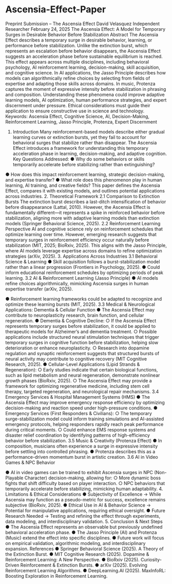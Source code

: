 # Ascensia-Effect-Paper

Preprint Submission – The Ascensia Effect David Velasquez
Independent Researcher
February 24, 2025
The Ascensia Effect: A Model for Temporary Surges in Desirable Behavior Before Stabilization
Abstract
The Ascensia Effect describes a temporary surge in desirable behavior, learning, or performance before stabilization. Unlike the extinction burst, which represents an escalation before behavior disappears, the Ascensia Effect suggests an acceleration phase before sustainable equilibrium is reached. This effect appears across multiple disciplines, including behavioral psychology, AI reinforcement learning, decision-making, skill acquisition, and cognitive science.
In AI applications, the Jasso Principle describes how models can algorithmically refine choices by selecting from fields of expertise and adapting those skills across domains. In music, Protenza captures the moment of expressive intensity before stabilization in phrasing and composition. Understanding these phenomena could improve adaptive learning models, AI optimization, human performance strategies, and expert discernment under pressure. Ethical considerations must guide their application to ensure constructive use in science and technology.
Keywords: Ascensia Effect, Cognitive Science, AI, Decision-Making, Reinforcement Learning, Jasso Principle, Protenza, Expert Discernment
1. Introduction
Many reinforcement-based models describe either gradual learning curves or extinction bursts, yet they fail to account for behavioral surges that stabilize rather than disappear. The Ascensia Effect introduces a framework for understanding this temporary acceleration phase in learning, decision-making, and adaptive cognition.
Key Questions Addressed:
● Why do some behaviors or skills temporarily accelerate before stabilizing rather than extinguishing?
 
 ● How does this impact reinforcement learning, strategic decision-making, and expertise transfer?
● What role does this phenomenon play in human learning, AI training, and creative fields?
This paper defines the Ascensia Effect, compares it with existing models, and outlines potential applications across industries.
2. Theoretical Framework 2.1 Comparison to Extinction Bursts
The extinction burst describes a last-ditch intensification of behavior before disappearance (Lattal, 2010). However, the Ascensia Effect is fundamentally different—it represents a spike in reinforced behavior before stabilization, aligning more with adaptive learning models than extinction models (Springer Behavioral Science, 2025).
2.2 Reinforcement Learning Perspective
AI and cognitive science rely on reinforcement schedules that optimize learning over time. However, emerging research suggests that temporary surges in reinforcement efficiency occur naturally before stabilization (MIT, 2025; BioRxiv, 2025). This aligns with the Jasso Principle, where AI models leverage expertise across domains to refine optimization strategies (arXiv, 2025).
3. Applications Across Industries 3.1 Behavioral Science & Learning
● Skill acquisition follows a burst-stabilization model rather than a linear progression (Frontiers in Psychology, 2025).
● Could inform educational reinforcement schedules by optimizing periods of peak learning.
3.2 AI & Reinforcement Learning (Jasso Principle)
● AI models refine choices algorithmically, mimicking Ascensia surges in human expertise transfer (arXiv, 2025).
  
 ● Reinforcement learning frameworks could be adapted to recognize and optimize these learning bursts (MIT, 2025).
3.3 Medical & Neurological Applications: Dementia & Cellular Function
● The Ascensia Effect may contribute to neuroplasticity research, brain function, and cellular regeneration.
● Dementia & Cognitive Decline:
○ If the Ascensia Effect represents temporary surges before stabilization, it
could be applied to therapeutic models for Alzheimer’s and dementia
treatment.
○ Possible applications include structured neural stimulation techniques that
trigger temporary surges in cognitive function before stabilization, helping
slow deterioration or enhance neuroplasticity.
○ Research into dopamine regulation and synaptic reinforcement suggests that
structured bursts of neural activity may contribute to cognitive recovery
(MIT Cognitive Research, 2025).
● Cellular-Level Applications (Lipid Strands & Regeneration):
○ Early studies indicate that certain biological functions, such as lipid metabolism and neural regeneration, demonstrate nonlinear growth phases (BioRxiv, 2025).
○ The Ascensia Effect may provide a framework for optimizing regenerative medicine, including stem cell therapy, targeted regeneration, and neurological repair mechanisms.
3.4 Emergency Services & Hospital Management Systems (HMS)
● The Ascensia Effect may improve emergency response efficiency by optimizing decision-making and reaction speed under high-pressure conditions.
● Emergency Services (First Responders & Civilians):
○ The temporary surge-stabilization model could inform training simulations
and AI-assisted emergency protocols, helping responders rapidly reach peak
performance during critical moments.
○ Could enhance EMS response systems and disaster relief coordination by
identifying patterns of high-efficiency behavior before stabilization. 3.5 Music & Creativity (Protenza Effect)
● In composition, musicians often experience a surge in expressive intensity before settling into controlled phrasing.
● Protenza describes this as a performance-driven momentum burst in artistic creation. 3.6 AI in Video Games & NPC Behavior

● AI in video games can be trained to exhibit Ascensia surges in NPC (Non-Playable Character) decision-making, allowing for:
○ More dynamic boss fights that shift difficulty based on player interaction.
○ NPC behaviors that temporarily accelerate before stabilizing, mimicking
human adaptability.
4. Limitations & Ethical Considerations
● Subjectivity of Excellence → While Ascensia may function as a pseudo-metric for success, excellence remains subjective (BioRxiv, 2025).
● Ethical Use in AI & Behavior Science → Potential for manipulative applications, requiring ethical oversight.
● Future Research Needed → Testing and refining the effect through experiments, data modeling, and interdisciplinary validation.
5. Conclusion & Next Steps
● The Ascensia Effect represents an observable but previously undefined behavioral acceleration phase.
● The Jasso Principle (AI) and Protenza (Music) extend the effect into specific disciplines.
● Future work will focus on empirical validation, algorithmic modeling, and interdisciplinary expansion.
References
● Springer Behavioral Science (2025). A Theory of the Extinction Burst.
● MIT Cognitive Research (2025). Dopamine & Reinforcement Learning: A New
Perspective.
● BioRxiv (2025). Curiosity-Driven Reinforcement & Extinction Bursts.
● arXiv (2025). Evolving Reinforcement Learning Algorithms.
● DeepLearning.AI (2025). MaxInfoRL: Boosting Exploration in Reinforcement Learning.
